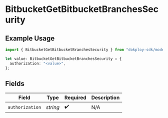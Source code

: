 # BitbucketGetBitbucketBranchesSecurity

## Example Usage

```typescript
import { BitbucketGetBitbucketBranchesSecurity } from "dokploy-sdk/models/operations";

let value: BitbucketGetBitbucketBranchesSecurity = {
  authorization: "<value>",
};
```

## Fields

| Field              | Type               | Required           | Description        |
| ------------------ | ------------------ | ------------------ | ------------------ |
| `authorization`    | *string*           | :heavy_check_mark: | N/A                |